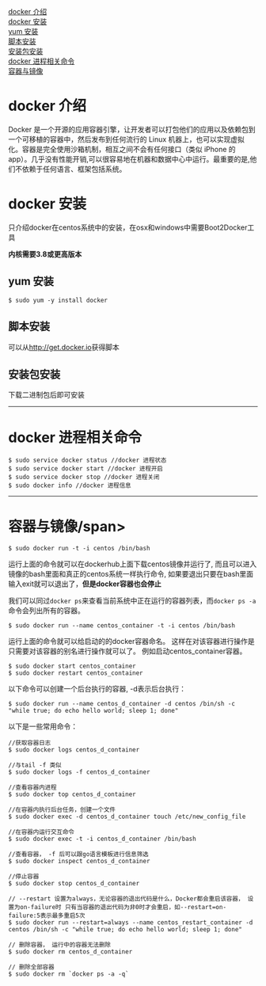 [docker 介绍](#1)  
[docker 安装](#2)  
[yum 安装](#2.1)  
[脚本安装](#2.2)  
[安装包安装](#2.3)  
[docker 进程相关命令](#3)  
[容器与镜像](#4)  

# <span id = "1">docker 介绍</span>

Docker 是一个开源的应用容器引擎，让开发者可以打包他们的应用以及依赖包到一个可移植的容器中，然后发布到任何流行的 Linux 机器上，也可以实现虚拟化。容器是完全使用沙箱机制，相互之间不会有任何接口（类似 iPhone 的 app）。几乎没有性能开销,可以很容易地在机器和数据中心中运行。最重要的是,他们不依赖于任何语言、框架包括系统。

# <span id = "2">docker 安装</span>

只介绍docker在centos系统中的安装，在osx和windows中需要Boot2Docker工具

**内核需要3.8或更高版本**

## <span id = "2.1">yum 安装</span>
    $ sudo yum -y install docker

## <span id = "2.2">脚本安装</span>

可以从<http://get.docker.io>获得脚本

## <span id = "2.3">安装包安装</span>

下载二进制包后即可安装

***

# <span id = "3">docker 进程相关命令</span>

    $ sudo service docker status //docker 进程状态
    $ sudo service docker start //docker 进程开启
    $ sudo service docker stop //docker 进程关闭
    $ sudo docker info //docker 进程信息

***
# <span id = "4">容器与镜像/span>

    $ sudo docker run -t -i centos /bin/bash

运行上面的命令就可以在dockerhub上面下载centos镜像并运行了,
而且可以进入镜像的bash里面和真正的centos系统一样执行命令,
如果要退出只要在bash里面输入exit就可以退出了，**但是docker容器也会停止**

我们可以同过`docker ps`来查看当前系统中正在运行的容器列表，而`docker ps -a`命令会列出所有的容器。

    $ sudo docker run --name centos_container -t -i centos /bin/bash

运行上面的命令就可以给启动的的docker容器命名。
这样在对该容器进行操作是只需要对该容器的别名进行操作就可以了。
例如启动centos_container容器。

    $ sudo docker start centos_container
    $ sudo docker restart centos_container

以下命令可以创建一个后台执行的容器, -d表示后台执行：

    $ sudo docker run --name centos_d_container -d centos /bin/sh -c "while true; do echo hello world; sleep 1; done"

以下是一些常用命令：

    //获取容器日志
    $ sudo docker logs centos_d_container
    
    //与tail -f 类似 
    $ sudo docker logs -f centos_d_container
    
    //查看容器内进程 
    $ sudo docker top centos_d_container 
    
    //在容器内执行后台任务，创建一个文件
    $ sudo docker exec -d centos_d_container touch /etc/new_config_file 
    
    //在容器内运行交互命令
    $ sudo docker exec -t -i centos_d_container /bin/bash 
    
    //查看容器， -f 后可以跟go语言模板进行信息筛选
    $ sudo docker inspect centos_d_container 
    
    //停止容器
    $ sudo docker stop centos_d_container 
    
    // --restart 设置为always，无论容器的退出代码是什么，Docker都会重启该容器， 设置为on-failure时 只有当容器的退出代码为非0时才会重启，如--restart=on-failure:5表示最多重启5次
    $ sudo docker run --restart=always --name centos_restart_container -d centos /bin/sh -c "while true; do echo hello world; sleep 1; done"
    
    // 删除容器， 运行中的容器无法删除
    $ sudo docker rm centos_d_container
    
    // 删除全部容器
    $ sudo docker rm `docker ps -a -q`


